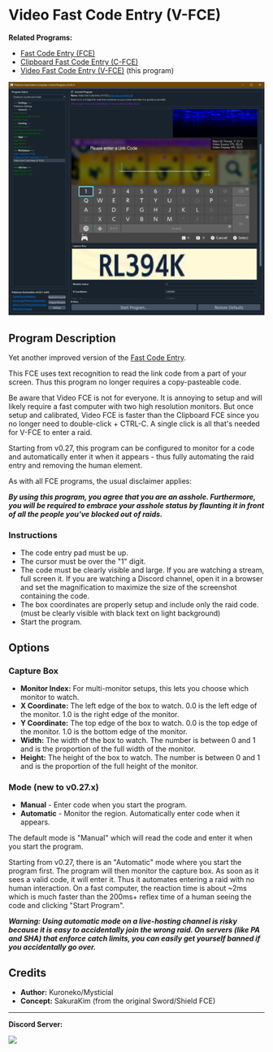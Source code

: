 # Video Fast Code Entry (V-FCE)

**Related Programs:**
- [Fast Code Entry (FCE)](FastCodeEntry.md)
- [Clipboard Fast Code Entry (C-FCE)](ClipboardFastCodeEntry.md)
- [Video Fast Code Entry (V-FCE)](VideoFastCodeEntry.md) (this program)

<img src="images/VideoFastCodeEntry-0.png">

## Program Description

Yet another improved version of the [Fast Code Entry](/Wiki/Programs/PokemonSwSh/FastCodeEntry.md).

This FCE uses text recognition to read the link code from a part of your screen. Thus this program no longer requires a copy-pasteable code.

Be aware that Video FCE is not for everyone. It is annoying to setup and will likely require a fast computer with two high resolution monitors. But once setup and calibrated, Video FCE is faster than the Clipboard FCE since you no longer need to double-click + CTRL-C. A single click is all that's needed for V-FCE to enter a raid.

Starting from v0.27, this program can be configured to monitor for a code and automatically enter it when it appears - thus fully automating the raid entry and removing the human element.

As with all FCE programs, the usual disclaimer applies:

***By using this program, you agree that you are an asshole. Furthermore, you will be required to embrace your asshole status by flaunting it in front of all the people you've blocked out of raids.***



### Instructions

- The code entry pad must be up.
- The cursor must be over the "1" digit.
- The code must be clearly visible and large. If you are watching a stream, full screen it. If you are watching a Discord channel, open it in a browser and set the magnification to maximize the size of the screenshot containing the code.
- The box coordinates are properly setup and include only the raid code. (must be clearly visible with black text on light background)
- Start the program.


## Options

### Capture Box

- **Monitor Index:** For multi-monitor setups, this lets you choose which monitor to watch.
- **X Coordinate:** The left edge of the box to watch. 0.0 is the left edge of the monitor. 1.0 is the right edge of the monitor.
- **Y Coordinate:** The top edge of the box to watch. 0.0 is the top edge of the monitor. 1.0 is the bottom edge of the monitor.
- **Width:** The width of the box to watch. The number is between 0 and 1 and is the proportion of the full width of the monitor.
- **Height:** The height of the box to watch. The number is between 0 and 1 and is the proportion of the full height of the monitor.


### Mode (new to v0.27.x)

- **Manual** - Enter code when you start the program.
- **Automatic** - Monitor the region. Automatically enter code when it appears.

The default mode is "Manual" which will read the code and enter it when you start the program.

Starting from v0.27, there is an "Automatic" mode where you start the program first. The program will then monitor the capture box. As soon as it sees a valid code, it will enter it. Thus it automates entering a raid with no human interaction. On a fast computer, the reaction time is about ~2ms which is much faster than the 200ms+ reflex time of a human seeing the code and clicking "Start Program".

***Warning: Using automatic mode on a live-hosting channel is risky because it is easy to accidentally join the wrong raid. On servers (like PA and SHA) that enforce catch limits, you can easily get yourself banned if you accidentally go over.***


## Credits

- **Author:** Kuroneko/Mysticial
- **Concept:** SakuraKim (from the original Sword/Shield FCE)

<hr>

**Discord Server:** 

[<img src="https://canary.discordapp.com/api/guilds/695809740428673034/widget.png?style=banner2">](https://discord.gg/cQ4gWxN)


